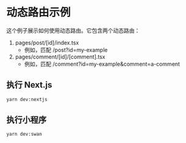 # 动态路由示例

这个例子展示如何使用动态路由。它包含两个动态路由：

1. pages/post/[id]/index.tsx
    * 例如，匹配 /post?id=my-example
2. pages/comment/[id]/[comment].tsx
    * 例如，匹配 /comment?id=my-example&comment=a-comment

## 执行 Next.js

```bash
yarn dev:nextjs
```

## 执行小程序

```bash
yarn dev:swan
```
